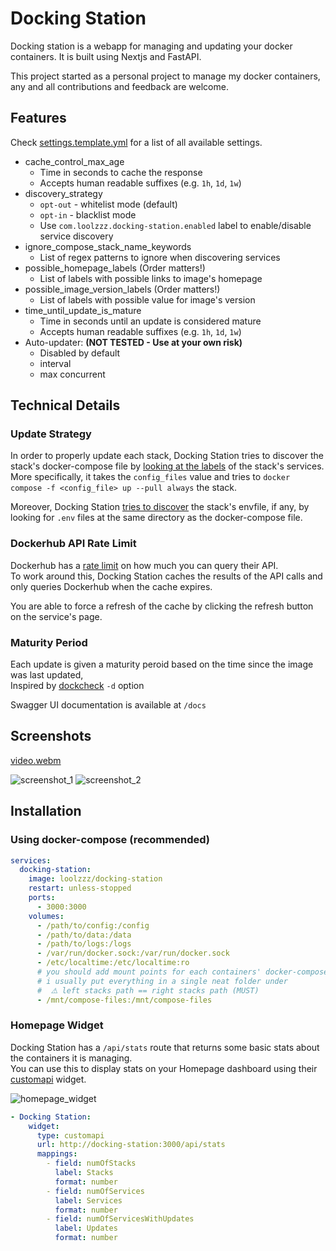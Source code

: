# Docking Station

Docking station is a webapp for managing and updating your docker containers. It is built using Nextjs and FastAPI.

This project started as a personal project to manage my docker containers, any and all contributions and feedback are welcome.

## Features

Check [settings.template.yml](./settings.template.yml) for a list of all available settings.

- cache_control_max_age
  - Time in seconds to cache the response
  - Accepts human readable suffixes (e.g. `1h`, `1d`, `1w`)
- discovery_strategy
  - `opt-out` - whitelist mode (default)
  - `opt-in` - blacklist mode
  - Use `com.loolzzz.docking-station.enabled` label to enable/disable service discovery
- ignore_compose_stack_name_keywords
  - List of regex patterns to ignore when discovering services
- possible_homepage_labels (Order matters!)
  - List of labels with possible links to image's homepage
- possible_image_version_labels (Order matters!)
  - List of labels with possible value for image's version
- time_until_update_is_mature
  - Time in seconds until an update is considered mature
  - Accepts human readable suffixes (e.g. `1h`, `1d`, `1w`)
- Auto-updater: **(NOT TESTED - Use at your own risk)**
  - Disabled by default
  - interval
  - max concurrent

## Technical Details

### Update Strategy

In order to properly update each stack, Docking Station tries to discover the stack's docker-compose file by [looking at the labels](./docking-station-app/src/app/api/services/docker.py#L331) of the stack's services.  
More specifically, it takes the `config_files` value and tries to `docker compose -f <config_file> up --pull always` the stack.

Moreover, Docking Station [tries to discover](./docking-station-app/src/app/api/services/docker.py#L333) the stack's envfile, if any, by looking for `.env` files at the same directory as the docker-compose file.

### Dockerhub API Rate Limit

Dockerhub has a [rate limit](https://docs.docker.com/docker-hub/download-rate-limit/) on how much you can query their API.  
To work around this, Docking Station caches the results of the API calls and only queries Dockerhub when the cache expires.

You are able to force a refresh of the cache by clicking the refresh button on the service's page.

### Maturity Period

Each update is given a maturity peroid based on the time since the image was last updated,  
Inspired by [dockcheck](https://github.com/mag37/dockcheck) `-d` option

Swagger UI documentation is available at `/docs`

## Screenshots

[video.webm](https://github.com/user-attachments/assets/589b6b21-bfd9-4666-bb13-f1bb25431fe2)

![screenshot_1](./docs/images/screenshot_1.png)
![screenshot_2](./docs/images/screenshot_2.png)

## Installation

### Using docker-compose (recommended)

```yaml
services:
  docking-station:
    image: loolzzz/docking-station
    restart: unless-stopped
    ports:
      - 3000:3000
    volumes:
      - /path/to/config:/config
      - /path/to/data:/data
      - /path/to/logs:/logs
      - /var/run/docker.sock:/var/run/docker.sock
      - /etc/localtime:/etc/localtime:ro
      # you should add mount points for each containers' docker-compose file you intend on update using this tool
      # i usually put everything in a single neat folder under
      #  ⚠️ left stacks path == right stacks path (MUST)
      - /mnt/compose-files:/mnt/compose-files
```

### Homepage Widget

Docking Station has a `/api/stats` route that returns some basic stats about the containers it is managing.  
You can use this to display stats on your Homepage dashboard using their [customapi](https://gethomepage.dev/latest/widgets/services/customapi/) widget.

![homepage_widget](./docs/images/homepage_widget.png)

```yaml
- Docking Station:
    widget:
      type: customapi
      url: http://docking-station:3000/api/stats
      mappings:
        - field: numOfStacks
          label: Stacks
          format: number
        - field: numOfServices
          label: Services
          format: number
        - field: numOfServicesWithUpdates
          label: Updates
          format: number
```
